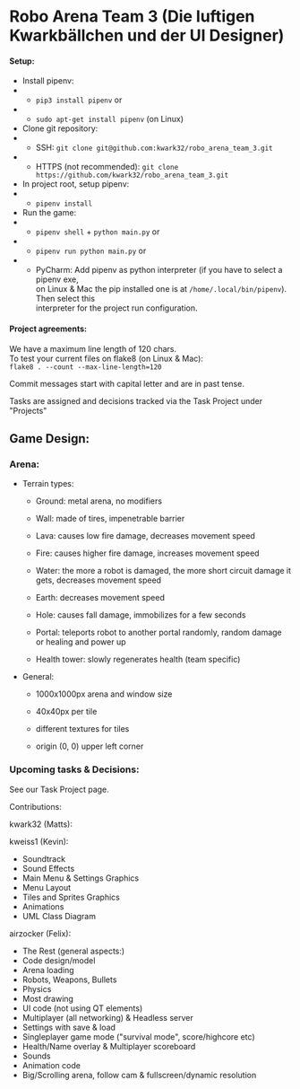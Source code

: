 # Robo Arena Team 3 (Die luftigen Kwarkbällchen und der UI Designer)

#### Setup:
  - Install pipenv:
  - - `pip3 install pipenv` or
  - - `sudo apt-get install pipenv` (on Linux)
  - Clone git repository:
  - - SSH: `git clone git@github.com:kwark32/robo_arena_team_3.git`
  - - HTTPS (not recommended): `git clone https://github.com/kwark32/robo_arena_team_3.git`
  - In project root, setup pipenv:
  - - `pipenv install`
  - Run the game:
  - - `pipenv shell` + `python main.py` or
  - - `pipenv run python main.py` or
  - - PyCharm: Add pipenv as python interpreter (if you have to select a pipenv exe,<br>
      on Linux & Mac the pip installed one is at `/home/.local/bin/pipenv`). Then select this<br>
      interpreter for the project run configuration.

#### Project agreements:

We have a maximum line length of 120 chars.<br>
To test your current files on flake8 (on Linux & Mac):<br>
`flake8 . --count --max-line-length=120`<br>

Commit messages start with capital letter and are in past tense.

Tasks are assigned and decisions tracked via the Task Project under "Projects"

## Game Design:

### Arena:
    
- Terrain types:
  
  - Ground: metal arena, no modifiers
  
  - Wall: made of tires, impenetrable barrier
  
  - Lava: causes low fire damage, decreases movement speed
  
  - Fire: causes higher fire damage, increases movement speed
  
  - Water: the more a robot is damaged, the more short circuit damage it gets, decreases movement speed
  
  - Earth: decreases movement speed
  
  - Hole: causes fall damage, immobilizes for a few seconds
  
  - Portal: teleports robot to another portal randomly, random damage or healing and power up
  
  - Health tower: slowly regenerates health (team specific)
  
- General:
  
  - 1000x1000px arena and window size
  
  - 40x40px per tile
  
  - different textures for tiles
  
  - origin (0, 0) upper left corner

### Upcoming tasks & Decisions:

See our Task Project page.


Contributions:

kwark32 (Matts):

kweiss1 (Kevin):
- Soundtrack
- Sound Effects
- Main Menu & Settings Graphics
- Menu Layout
- Tiles and Sprites Graphics
- Animations
- UML Class Diagram

airzocker (Felix):
- The Rest (general aspects:)
- Code design/model
- Arena loading
- Robots, Weapons, Bullets
- Physics
- Most drawing
- UI code (not using QT elements)
- Multiplayer (all networking) & Headless server
- Settings with save & load
- Singleplayer game mode ("survival mode", score/highcore etc)
- Health/Name overlay & Multiplayer scoreboard
- Sounds
- Animation code
- Big/Scrolling arena, follow cam & fullscreen/dynamic resolution
